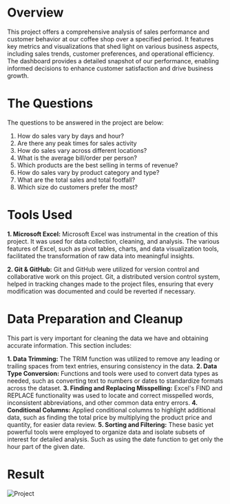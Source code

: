 # Overview
This project offers a comprehensive analysis of sales performance and customer behavior at our coffee shop over a specified period. It features key metrics and visualizations that shed light on various business aspects, including sales trends, customer preferences, and operational efficiency. The dashboard provides a detailed snapshot of our performance, enabling informed decisions to enhance customer satisfaction and drive business growth.

# The Questions

 The questions to be answered in the project are below:

1. How do sales vary by days and hour?
2. Are there any peak times for sales activity
3. How do sales vary across different locations?
4. What is the average bill/order per person?
5. Which products are the best selling in terms of revenue?
6. How do sales vary by product category and type?
7. What are the total sales and total footfall?
8. Which size do customers prefer the most?

# Tools Used

**1. Microsoft Excel:** Microsoft Excel was instrumental in the creation of this project. It was used for data collection, cleaning, and analysis. The various features of Excel, such as pivot tables, charts, and data visualization tools, facilitated the transformation of raw data into meaningful insights.

**2. Git & GitHub:** Git and GitHub were utilized for version control and collaborative work on this project. Git, a distributed version control system, helped in tracking changes made to the project files, ensuring that every modification was documented and could be reverted if necessary.

# Data Preparation and Cleanup 
This part is very important for cleaning the data we have and obtaining accurate information. This section includes:

**1. Data Trimming:** The TRIM function was utilized to remove any leading or trailing spaces from text entries, ensuring consistency in the data.
**2. Data Type Conversion:** Functions and tools were used to convert data types as needed, such as converting text to numbers or dates to standardize formats across the dataset.
**3. Finding and Replacing Misspelling:** Excel's FIND and REPLACE functionality was used to locate and correct misspelled words, inconsistent abbreviations, and other common data entry errors.
**4. Conditional Columns:** Applied conditional columns to highlight additional data, such as finding the total price by multiplying the product price and quantity, for easier data review.
**5. Sorting and Filtering:** These basic yet powerful tools were employed to organize data and isolate subsets of interest for detailed analysis. Such as using the date function to get only the hour part of the given date.

# Result 
![Project]()





